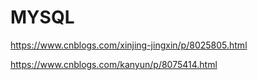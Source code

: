 # MYSQL

https://www.cnblogs.com/xinjing-jingxin/p/8025805.html

https://www.cnblogs.com/kanyun/p/8075414.html